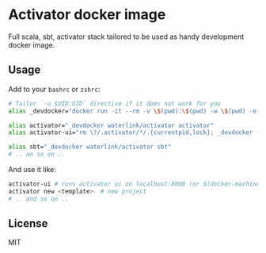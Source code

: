 # Activator docker image

Full scala, sbt, activator stack tailored to be used as handy development docker image.

## Usage

Add to your `bashrc` or `zshrc`:

```bash
# Tailor `-u $UID:GID` directive if it does not work for you
alias _devdocker="docker run -it --rm -v \$(pwd):\$(pwd) -w \$(pwd) -e HOME=/tmp -u $UID:$GID"

alias activator="_devdocker waterlink/activator activator"
alias activator-ui="rm \?/.activator/*/.{currentpid,lock}; _devdocker -p 8000:8000 waterlink/activator activator ui -Dhttp.address=0.0.0.0"

alias sbt="_devdocker waterlink/activator sbt"
# .. an so on ..
```

And use it like:

```bash
activator-ui # runs activator ui on localhost:8000 (or $(docker-machine ip dev):8000)
activator new <template>  # new project
# .. and so on ..
```

## License

MIT
